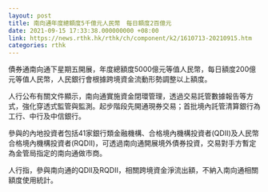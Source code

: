 ```yaml
---
layout: post
title: 南向通年度總額度5千億元人民幣　每日額度2百億元
date: 2021-09-15 17:33:38.000000000 +08:00
link: https://news.rthk.hk/rthk/ch/component/k2/1610713-20210915.htm
categories: rthk
---
```


債券通南向通下星期五開展，年度總額度5000億元等值人民幣，每日額度200億元等值人民幣，人民銀行會根據跨境資金流動形勢調整以上額度。

人行公布有關文件顯示，南向通實施資金閉環管理，透過交易託管數據報告等方式，強化穿透式監管與監測。起步階段先開通現券交易；首批境內託管清算銀行為工行、中行及中信銀行。

參與的內地投資者包括41家銀行類金融機構、合格境內機構投資者(QDII)及人民幣合格境內機構投資者(RQDII)，可透過南向通開展境外債券投資，交易對手方暫定為金管局指定的南向通做市商。

人行指，參與南向通的QDII及RQDII，相關跨境資金淨流出額，不納入南向通相關額度使用統計。
